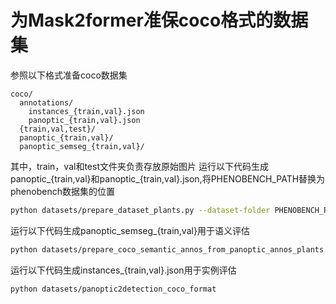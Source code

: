 # 为Mask2former准保coco格式的数据集

参照以下格式准备coco数据集

```plaintext
coco/
  annotations/
    instances_{train,val}.json
    panoptic_{train,val}.json
  {train,val,test}/
  panoptic_{train,val}/  
  panoptic_semseg_{train,val}/
```

其中，train，val和test文件夹负责存放原始图片
运行以下代码生成panoptic_{train,val}和panoptic_{train,val}.json,将PHENOBENCH_PATH替换为phenobench数据集的位置

```bash
python datasets/prepare_dataset_plants.py --dataset-folder PHENOBENCH_PATH --output-folder PHENOBENCH_PATH
```

运行以下代码生成panoptic_semseg_{train,val}用于语义评估

```bash
python datasets/prepare_coco_semantic_annos_from_panoptic_annos_plants.py
```

运行以下代码生成instances_{train,val}.json用于实例评估

```bash
python datasets/panoptic2detection_coco_format
```
